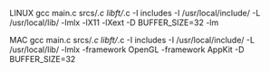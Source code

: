 LINUX
gcc main.c srcs/*.c libft/*.c -I includes -I /usr/local/include/ -L /usr/local/lib/ -lmlx -lX11 -lXext -D BUFFER_SIZE=32 -lm

MAC
gcc main.c srcs/*.c libft/*.c -I includes -I /usr/local/include/ -L /usr/local/lib/ -lmlx -framework OpenGL -framework AppKit -D BUFFER_SIZE=32
